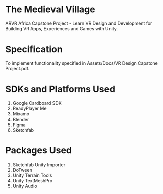 # The Medieval Village
 ARVR Africa Capstone Project - Learn VR Design and Development for Building VR Apps, Experiences and Games with Unity.
 
# Specification
 To implement functionality specified in Assets/Docs/VR Design Capstone Project.pdf.
 
# SDKs and Platforms Used
1. Google Cardboard SDK
2. ReadyPlayer Me
3. Mixamo
4. Blender
5. Figma
6. Sketchfab

 
# Packages Used
1. Sketchfab Unity Importer
2. DoTween
3. Unity Terrain Tools
4. Unity TextMeshPro
5. Unity Audio

 
